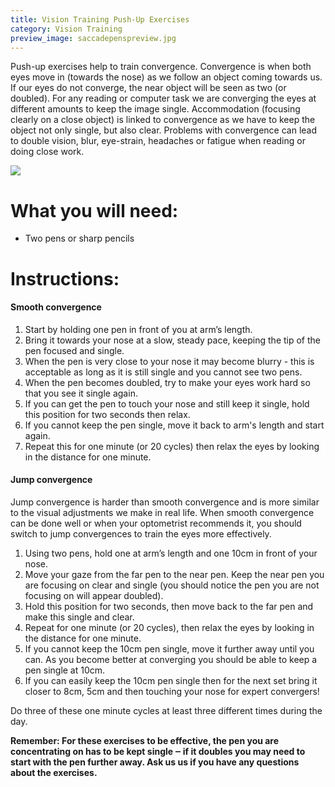 ```yaml
---
title: Vision Training Push-Up Exercises
category: Vision Training
preview_image: saccadepenspreview.jpg
---
```

Push-up exercises help to train convergence. Convergence is when both eyes move in (towards the nose) as we follow an object coming towards us. If our eyes do not converge, the near object will be seen as two (or doubled). For any reading or computer task we are converging the eyes at different amounts to keep the image single. Accommodation (focusing clearly on a close object) is linked to convergence as we have to keep the object not only single, but also clear. Problems with convergence can lead to double vision, blur, eye-strain, headaches or fatigue when reading or doing close work.

![](saccade-pens.jpg)

# What you will need:

  * Two pens or sharp pencils


# Instructions:

#### Smooth convergence

  1. Start by holding one pen in front of you at arm’s length. 
  2. Bring it towards your nose at a slow, steady pace, keeping the tip of the pen focused and single.
  3. When the pen is very close to your nose it may become blurry - this is acceptable as long as it is still single and you cannot see two pens. 
  4. When the pen becomes doubled, try to make your eyes work hard so that you see it single again. 
  5. If you can get the pen to touch your nose and still keep it single, hold this position for two seconds then relax.
  6. If you cannot keep the pen single, move it back to arm's length and start again. 
  7. Repeat this for one minute (or 20 cycles) then relax the eyes by looking in the distance for one minute.

#### Jump convergence

Jump convergence is harder than smooth convergence and is more similar to the visual adjustments we make in real life. When smooth convergence can be done well or when your optometrist recommends it, you should switch to jump convergences to train the eyes more effectively. 

  1. Using two pens, hold one at arm’s length and one 10cm in front of your nose.
  2. Move your gaze from the far pen to the near pen. Keep the near pen you are focusing on clear and single (you should notice the pen you are not focusing on will appear doubled).
  3. Hold this position for two seconds, then move back to the far pen and make this single and clear.
  4. Repeat for one minute (or 20 cycles), then relax the eyes by looking in the distance for one minute.
  5. If you cannot keep the 10cm pen single, move it further away until you can. As you become better at converging you should be able to keep a pen single at 10cm. 
  6. If you can easily keep the 10cm pen single then for the next set bring it closer to 8cm, 5cm and then touching your nose for expert convergers!

Do three of these one minute cycles at least three different times during the day.

**Remember: For these exercises to be effective, the pen you are concentrating on has to be kept single ‒ if it doubles you may need to start with the pen further away. Ask us us if you have any questions about the exercises.**
